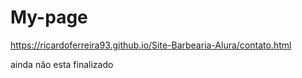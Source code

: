 # My-page

https://ricardoferreira93.github.io/Site-Barbearia-Alura/contato.html

ainda não esta finalizado
